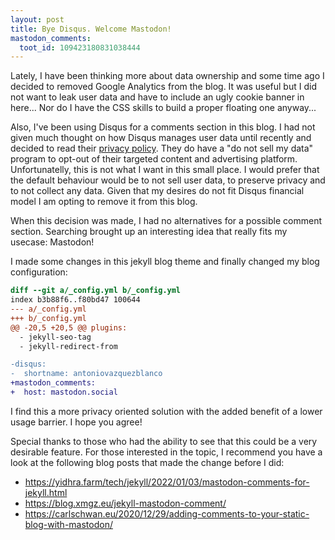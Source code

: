 ```yaml
---
layout: post
title: Bye Disqus. Welcome Mastodon!
mastodon_comments:
  toot_id: 109423180831038444
---
```


Lately, I have been thinking more about data ownership and some time ago I decided to removed Google Analytics from the blog. It was useful but I did not want to leak user data and have to include an ugly cookie banner in here... Nor do I have the CSS skills to build a proper floating one anyway...

Also, I've been using Disqus for a comments section in this blog. I had not given much thought on how Disqus manages user data until recently and decided to read their [privacy policy](https://help.disqus.com/en/articles/1717103-disqus-privacy-policy). They do have a "do not sell my data" program to opt-out of their targeted content and advertising platform. Unfortunatelly, this is not what I want in this small place. I would prefer that the default behaviour would be to not sell user data, to preserve privacy and to not collect any data. Given that my desires do not fit Disqus financial model I am opting to remove it from this blog.

When this decision was made, I had no alternatives for a possible comment section. Searching brought up an interesting idea that really fits my usecase: Mastodon!

I made some changes in this jekyll blog theme and finally changed my blog configuration:

```patch
diff --git a/_config.yml b/_config.yml
index b3b88f6..f80bd47 100644
--- a/_config.yml
+++ b/_config.yml
@@ -20,5 +20,5 @@ plugins:
  - jekyll-seo-tag
  - jekyll-redirect-from

-disqus:
-  shortname: antoniovazquezblanco
+mastodon_comments:
+  host: mastodon.social
```

I find this a more privacy oriented solution with the added benefit of a lower usage barrier. I hope you agree!

Special thanks to those who had the ability to see that this could be a very desirable feature. For those interested in the topic, I recommend you have a look at the following blog posts that made the change before I did:
- <https://yidhra.farm/tech/jekyll/2022/01/03/mastodon-comments-for-jekyll.html>
- <https://blog.xmgz.eu/jekyll-mastodon-comment/>
- <https://carlschwan.eu/2020/12/29/adding-comments-to-your-static-blog-with-mastodon/>
